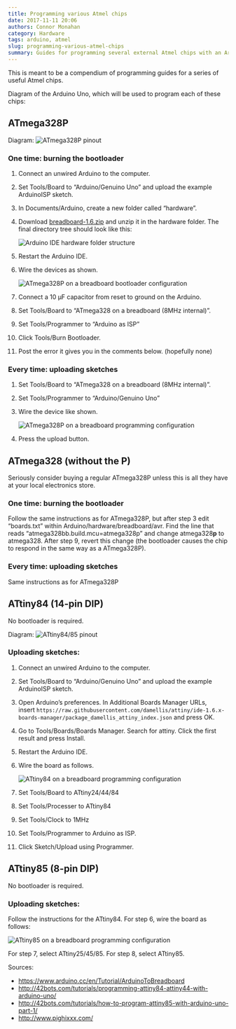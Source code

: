 ```yaml
---
title: Programming various Atmel chips
date: 2017-11-11 20:06
authors: Connor Monahan
category: Hardware
tags: arduino, atmel
slug: programming-various-atmel-chips
summary: Guides for programming several external Atmel chips with an Arduino
---
```


This is meant to be a compendium of programming guides for a series of useful Atmel chips.

Diagram of the Arduino Uno, which will be used to program each of these chips:


## ATmega328P

Diagram: ![ATmega328P pinout](/images/pinoutmega328.png)


### One time: burning the bootloader

  1. Connect an unwired Arduino to the computer.
  2. Set Tools/Board to &#8220;Arduino/Genuino Uno&#8221; and upload the example ArduinoISP sketch.
  3. In Documents/Arduino, create a new folder called &#8220;hardware&#8221;.
  4. Download [breadboard-1.6.zip](https://www.arduino.cc/en/uploads/Tutorial/breadboard-1-6-x.zip) and unzip it in the hardware folder. The final directory tree should look like this:

     ![Arduino IDE hardware folder structure](/images/idebootloaders.png)
  
  5. Restart the Arduino IDE.
  6. Wire the devices as shown.

     ![ATmega328P on a breadboard bootloader configuration](/images/wirediagrammega328.png)
  
  7. Connect a 10 µF capacitor from reset to ground on the Arduino.
  8. Set Tools/Board to &#8220;ATmega328 on a breadboard (8MHz internal)&#8221;.
  9. Set Tools/Programmer to &#8220;Arduino as ISP&#8221;
 10. Click Tools/Burn Bootloader.
 11. Post the error it gives you in the comments below. (hopefully none)

### Every time: uploading sketches

  1. Set Tools/Board to &#8220;ATmega328 on a breadboard (8MHz internal)&#8221;.
  2. Set Tools/Programmer to &#8220;Arduino/Genuino Uno&#8221;
  3. Wire the device like shown.
  
     ![ATmega328P on a breadboard programming configuration](/images/wirediagrammega328.2.png)

  4. Press the upload button.

## ATmega328 (without the P)

Seriously consider buying a regular ATmega328P unless this is all they have at your local electronics store.

### One time: burning the bootloader

Follow the same instructions as for ATmega328P, but after step 3 edit &#8220;boards.txt&#8221; within Arduino/hardware/breadboard/avr. Find the line that reads &#8220;atmega328bb.build.mcu=atmega328p&#8221; and change atmega328**p** to atmega328. After step 9, revert this change (the bootloader causes the chip to respond in the same way as a ATmega328P).

### Every time: uploading sketches

Same instructions as for ATmega328P

## ATtiny84 (14-pin DIP)

No bootloader is required.

Diagram: ![ATtiny84/85 pinout](/images/pinouttiny8485.png)


### Uploading sketches:

  1. Connect an unwired Arduino to the computer.
  2. Set Tools/Board to &#8220;Arduino/Genuino Uno&#8221; and upload the example ArduinoISP sketch.
  3. Open Arduino&#8217;s preferences. In Additional Boards Manager URLs, insert `https://raw.githubusercontent.com/damellis/attiny/ide-1.6.x-boards-manager/package_damellis_attiny_index.json` and press OK.
  4. Go to Tools/Boards/Boards Manager. Search for attiny. Click the first result and press Install.
  5. Restart the Arduino IDE.
  6. Wire the board as follows.
  
     ![ATtiny84 on a breadboard programming configuration](/images/wirediagramtiny84.png)

  7. Set Tools/Board to ATtiny24/44/84
  8. Set Tools/Processer to ATtiny84
  9. Set Tools/Clock to 1MHz
 10. Set Tools/Programmer to Arduino as ISP.
 11. Click Sketch/Upload using Programmer.

## ATtiny85 (8-pin DIP)

No bootloader is required.

### Uploading sketches:

Follow the instructions for the ATtiny84. For step 6, wire the board as follows:

![ATtiny85 on a breadboard programming configuration](/images/wirediagramtiny85.png)

For step 7, select ATtiny25/45/85. For step 8, select ATtiny85.


Sources:

  * https://www.arduino.cc/en/Tutorial/ArduinoToBreadboard
  * http://42bots.com/tutorials/programming-attiny84-attiny44-with-arduino-uno/
  * http://42bots.com/tutorials/how-to-program-attiny85-with-arduino-uno-part-1/
  * http://www.pighixxx.com/
